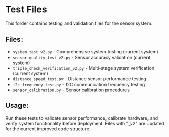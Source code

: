 # Test Files

This folder contains testing and validation files for the sensor system.

## Files:
- `system_test_v2.py` - Comprehensive system testing (current system)
- `sensor_quality_test_v2.py` - Sensor accuracy validation (current system)  
- `triple_check_verification_v2.py` - Multi-stage system verification (current system)
- `distance_speed_test.py` - Distance sensor performance testing
- `i2c_frequency_test.py` - I2C communication frequency testing
- `sensor_calibration.py` - Sensor calibration procedures

## Usage:
Run these tests to validate sensor performance, calibrate hardware, and verify system functionality before deployment. Files with "_v2" are updated for the current improved code structure.
